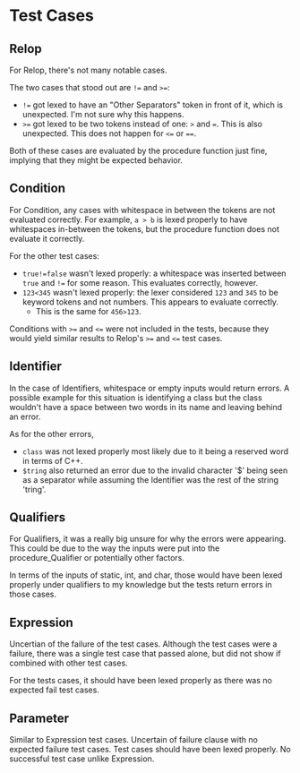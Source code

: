 # Test Cases

## Relop

For Relop, there's not many notable cases.

The two cases that stood out are `!=` and `>=`:

- `!=` got lexed to have an "Other Separators" token in front of it, which is
  unexpected. I'm not sure why this happens.
- `>=` got lexed to be two tokens instead of one: `>` and `=`. This is also
  unexpected. This does not happen for `<=` or `==`.

Both of these cases are evaluated by the procedure function just fine, implying
that they might be expected behavior.

## Condition

For Condition, any cases with whitespace in between the tokens are not
evaluated correctly. For example, `a > b` is lexed properly to have whitespaces
in-between the tokens, but the procedure function does not evaluate it
correctly.

For the other test cases:

- `true!=false` wasn't lexed properly: a whitespace was inserted between `true`
  and `!=` for some reason. This evaluates correctly, however.
- `123<345` wasn't lexed properly: the lexer considered `123` and `345` to be
  keyword tokens and not numbers. This appears to evaluate correctly.
	- This is the same for `456>123`.

Conditions with `>=` and `<=` were not included in the tests, because they would
yield similar results to Relop's `>=` and `<=` test cases.

## Identifier

In the case of Identifiers, whitespace or empty inputs would return errors. A 
possible example for this situation is identifying a class but the class wouldn't
have a space between two words in its name and leaving behind an error.

As for the other errors, 

- `class` was not lexed properly most likely due to it being a reserved word in terms
  of C++. 
- `$tring` also returned an error due to the invalid character '$'  being seen as a 
  separator while assuming the Identifier was the rest of the string 'tring'. 

## Qualifiers

For Qualifiers, it was a really big unsure for why the errors were appearing. This could
be due to the way the inputs were put into the procedure_Qualifier or potentially other 
factors.

In terms of the inputs of static, int, and char, those would have been lexed properly
under qualifiers to my knowledge but the tests return errors in those cases. 

## Expression
Uncertian of the failure of the test cases. Although the test cases were a failure,
there was a single test case that passed alone, but did not show if combined with other 
test cases.

For the tests cases, it should have been lexed properly as there was no expected fail test
cases.

## Parameter
Similar to Expression test cases. Uncertain of failure clause with no expected failure test
cases. Test cases should have been lexed properly. No successful test case unlike Expression.
